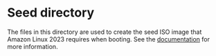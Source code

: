 # Seed directory

The files in this directory are used to create the seed ISO image
that Amazon Linux 2023 requires when booting.
See the [documentation](https://docs.aws.amazon.com/linux/al2023/ug/seed-iso.html) for more information.
